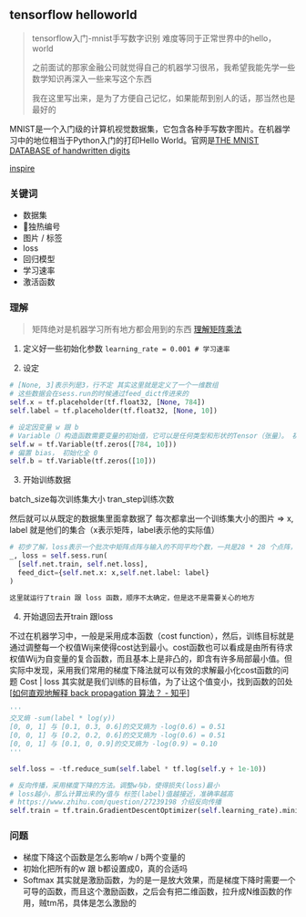 ## tensorflow helloworld

> tensorflow入门-mnist手写数字识别 难度等同于正常世界中的hello，world
>
> 之前面试的那家金融公司就觉得自己的机器学习很吊，我希望我能先学一些数学知识再深入一些来写这个东西
>
> 我在这里写出来，是为了方便自己记忆，如果能帮到别人的话，那当然也是最好的

MNIST是一个入门级的计算机视觉数据集，它包含各种手写数字图片。在机器学习中的地位相当于Python入门的打印Hello World。官网是[THE MNIST DATABASE of handwritten digits](http://yann.lecun.com/exdb/mnist/)

[inspire](https://geektutu.com/post/tensorflow-mnist-simplest.html)

### 关键词
- 数据集
- 独热编号
- 图片 / 标签
- loss
- 回归模型
- 学习速率
- 激活函数


### 理解

> 矩阵绝对是机器学习所有地方都会用到的东西 [理解矩阵乘法
](http://www.ruanyifeng.com/blog/2015/09/matrix-multiplication.html)

1. 定义好一些初始化参数
`learning_rate = 0.001 # 学习速率`

2. 设定

```py
# [None, 3]表示列是3，行不定 其实这里就是定义了一个一维数组
# 这些数据会在sess.run的时候通过feed_dict传进来的
self.x = tf.placeholder(tf.float32, [None, 784])
self.label = tf.placeholder(tf.float32, [None, 10])

# 设定因变量 w 跟 b
# Variable（）构造函数需要变量的初始值，它可以是任何类型和形状的Tensor（张量）。 初始值定义变量的类型和形状。 施工后，变量的类型和形状是固定的。 该值可以使用其中一种赋值方式进行更改。
self.w = tf.Variable(tf.zeros([784, 10]))
# 偏置 bias， 初始化全 0
self.b = tf.Variable(tf.zeros([10]))
```

3. 开始训练数据

batch_size每次训练集大小
tran_step训练次数

然后就可以从既定的数据集里面拿数据了
每次都拿出一个训练集大小的图片 => x, label 就是他们的集合（x表示矩阵，label表示他的实际值）

```py
# 初步了解，loss表示一个批次中矩阵点阵与输入的不同平均个数，一共是28 * 28 个点阵，上面初始化的时候定义了784个w，意味着这个一个函数聚合，w1 + w2 + w3 + ...这样的东西
_, loss = self.sess.run(
  [self.net.train, self.net.loss],
  feed_dict={self.net.x: x,self.net.label: label}
)

这里就运行了train 跟 loss 函数，顺序不太确定，但是这不是需要关心的地方
```

4. 开始退回去开train 跟loss

不过在机器学习中，一般是采用成本函数（cost function），然后，训练目标就是通过调整每一个权值Wij来使得cost达到最小。cost函数也可以看成是由所有待求权值Wij为自变量的复合函数，而且基本上是非凸的，即含有许多局部最小值。但实际中发现，采用我们常用的梯度下降法就可以有效的求解最小化cost函数的问题
Cost | loss 其实就是我们训练的目标值，为了让这个值变小，找到函数的凹处
[[如何直观地解释 back propagation 算法？ - 知乎](https://www.zhihu.com/question/27239198)]
```py
'''
交叉熵 -sum(label * log(y))
[0, 0, 1] 与 [0.1, 0.3, 0.6]的交叉熵为 -log(0.6) = 0.51
[0, 0, 1] 与 [0.2, 0.2, 0.6]的交叉熵为 -log(0.6) = 0.51
[0, 0, 1] 与 [0.1, 0, 0.9]的交叉熵为 -log(0.9) = 0.10
'''

self.loss = -tf.reduce_sum(self.label * tf.log(self.y + 1e-10))

# 反向传播，采用梯度下降的方法。调整w与b，使得损失(loss)最小
# loss越小，那么计算出来的y值与 标签(label)值越接近，准确率越高
# https://www.zhihu.com/question/27239198 介绍反向传播
self.train = tf.train.GradientDescentOptimizer(self.learning_rate).minimize(self.loss)
```


### 问题

- 梯度下降这个函数是怎么影响w / b两个变量的
- 初始化把所有的w 跟 b都设置成0，真的合适吗
- Softmax 其实就是激励函数，为的是一是放大效果，而是梯度下降时需要一个可导的函数，而且这个激励函数，之后会有把二维函数，拉升成N维函数的作用，贼tm吊，具体是怎么激励的
